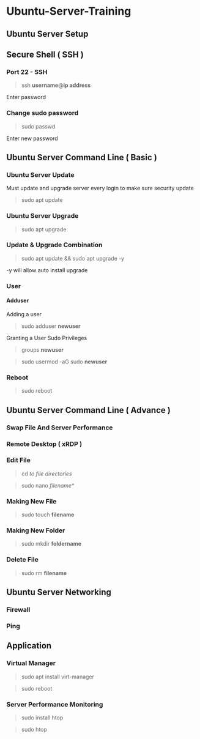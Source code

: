 # Ubuntu-Server-Training

## Ubuntu Server Setup

## Secure Shell ( SSH )

### Port 22 - SSH

> ssh **username**@**ip address**

Enter password

### Change sudo password

> sudo passwd

Enter new password

## Ubuntu Server Command Line ( Basic )

### Ubuntu Server Update

Must update and upgrade server every login to make sure security update

> sudo apt update

### Ubuntu Server Upgrade

> sudo apt upgrade

### Update & Upgrade Combination

> sudo apt update && sudo apt upgrade -y

-y will allow auto install upgrade

### User

#### Adduser

Adding a user

> sudo adduser **newuser**

Granting a User Sudo Privileges

> groups **newuser**

> sudo usermod -aG sudo **newuser**

### Reboot

> sudo reboot

## Ubuntu Server Command Line ( Advance )

### Swap File And Server Performance

### Remote Desktop ( xRDP )

### Edit File

> cd *to file directories*

> sudo nano *filename**

### Making New File

> sudo touch **filename**

### Making New Folder

> sudo mkdir **foldername**

### Delete File

> sudo rm **filename**


## Ubuntu Server Networking

### Firewall

### Ping


## Application

### Virtual Manager

> sudo apt install virt-manager

> sudo reboot

### Server Performance Monitoring

> sudo install htop

> sudo htop
